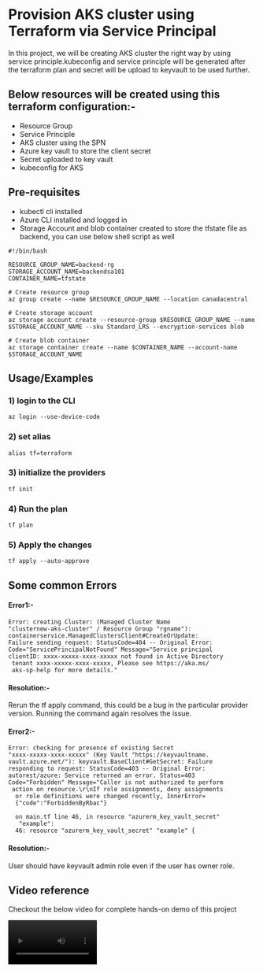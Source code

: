 
# Provision AKS cluster using Terraform via Service Principal

In this project, we will be creating AKS cluster the right way by using service principle.kubeconfig and service principle will be generated after the terraform plan and secret will be upload to keyvault to be used further.

## Below resources will be created using this terraform configuration:-
- Resource Group
- Service Principle
- AKS cluster using the SPN
- Azure key vault to store the client secret
- Secret uploaded to key vault
- kubeconfig for AKS


## Pre-requisites

- kubectl cli installed
- Azure CLI installed and logged in
- Storage Account and blob container created to store the tfstate file as backend, you can use below shell script as well

``` shell
#!/bin/bash

RESOURCE_GROUP_NAME=backend-rg
STORAGE_ACCOUNT_NAME=backendsa101
CONTAINER_NAME=tfstate

# Create resource group
az group create --name $RESOURCE_GROUP_NAME --location canadacentral

# Create storage account
az storage account create --resource-group $RESOURCE_GROUP_NAME --name $STORAGE_ACCOUNT_NAME --sku Standard_LRS --encryption-services blob

# Create blob container
az storage container create --name $CONTAINER_NAME --account-name $STORAGE_ACCOUNT_NAME
```


## Usage/Examples

### 1) login to the CLI
```shell
az login --use-device-code
```
### 2) set alias
```shell
alias tf=terraform
```
### 3) initialize the providers
```shell
tf init
```
### 4) Run the plan
```shell
tf plan
```
### 5) Apply the changes
```shell
tf apply --auto-approve
```




## Some common Errors

#### Error1:-
``` shell
Error: creating Cluster: (Managed Cluster Name 
"clusternew-aks-cluster" / Resource Group "rgname"): 
containerservice.ManagedClustersClient#CreateOrUpdate: 
Failure sending request: StatusCode=404 -- Original Error: 
Code="ServicePrincipalNotFound" Message="Service principal 
clientID: xxxx-xxxxx-xxxx-xxxxx not found in Active Directory
 tenant xxxx-xxxxx-xxxx-xxxxx, Please see https://aka.ms/
 aks-sp-help for more details."
```
#### Resolution:-
Rerun the tf apply command, this could be a bug in the 
particular provider version. Running the command again 
resolves the issue.


#### Error2:-
``` shell
Error: checking for presence of existing Secret 
"xxxx-xxxxx-xxxx-xxxxx" (Key Vault "https://keyvaultname.
vault.azure.net/"): keyvault.BaseClient#GetSecret: Failure 
responding to request: StatusCode=403 -- Original Error: 
autorest/azure: Service returned an error. Status=403 
Code="Forbidden" Message="Caller is not authorized to perform
 action on resource.\r\nIf role assignments, deny assignments
  or role definitions were changed recently, InnerError=
  {"code":"ForbiddenByRbac"}
  
  on main.tf line 46, in resource "azurerm_key_vault_secret"
   "example":      
  46: resource "azurerm_key_vault_secret" "example" {
```

#### Resolution:-
User should have keyvault admin role even if the user has owner role.

## Video reference

Checkout the below video for complete hands-on demo of this project

<video src='https://youtu.be/I-MbnfNcikk' width=180/>


